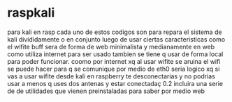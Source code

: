 # raspkali
para kali en rasp
cada uno de estos codigos son para repara el sistema de kali divididamente 
o en conjunto luego de usar ciertas caracteristicas como el wifite buff
sera de forma de web minimalista y medianamente en web  como utiliza internet para ser usado tambien
 se tiene q usar de forma local para poder funcionar.
 coomo por internet xq al usar wifite se aruina el wifi se puede hacer para q se comunique por medio de eth0 seria logico xq si vas  a usar  wifite desde kali en raspberry te desconectarias y no podrias usar a menos q uses dos antenas y estar conectadaç
0.2
incluira una serie de de utilidades que vienen preinstaladas para saber por medio web 
